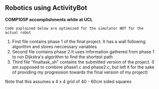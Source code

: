## Robotics using ActivityBot
**COMP105P accomplishments while at UCL**
```
Code explained below are optimized for the simulator NOT for the actual robot
```
1. First file contains phase 1 of the final project. It has a wall following algorithm and stores neccessary variables
2. Second file contains phase 2.It uses information gathered from phase 1 to run Dijkstra's algorithm to find the shortest path
3. Third file "finaltask_sh" contains the submitted version of the project. 
(I am supposed to combine phase1.c and phase2.c, but left it for the sake of providing my progression towards the final version of my project)

Note that this assumes a 4 x 4 grid of 40 - 60cm sided squares
